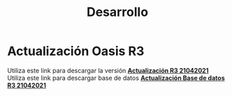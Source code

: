 ﻿---
layout: default
title: Desarrollo
permalink: /Desarrollo/descargarversionr3
editable: si
---

# Actualización Oasis R3

Utiliza este link para descargar la versión  [**Actualización R3 21042021**](http://docs.oasiscom.com/Desarrollo/actualización-oasisr3-21042021.rar)  
Utiliza este link para descargar base de datos [**Actualización Base de datos R3 21042021**](http://docs.oasiscom.com/Desarrollo/actualización-base-oasisr3-21042021.rar)  



